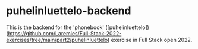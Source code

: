 # puhelinluettelo-backend
This is the backend for the 'phonebook' ([puhelinluettelo])(https://github.com/Laremies/Full-Stack-2022-exercises/tree/main/part2/puhelinluettelo) exercise in Full Stack open 2022.
